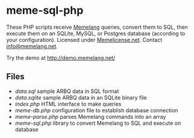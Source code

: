 # meme-sql-php

These PHP scripts receive [Memelang](https://memelang.net/) queries, convert them to SQL, then execute them on an SQLite, MySQL, or Postgres database (according to your configuration). Licensed under [Memelicense.net](https://memelicense.net/). Contact info@memelang.net.

Try the demo at http://demo.memelang.net/

## Files
* *data.sql* sample ARBQ data in SQL format
* *data.sqlite* sample ARBQ data in an SQLite binary file
* *index.php* HTML interface to make queries
* *meme-db.php* configuration file to establish database connection
* *meme-parse.php* parses Memelang commands into an array
* *meme-sql.php* library to convert Memelang to SQL and execute on database